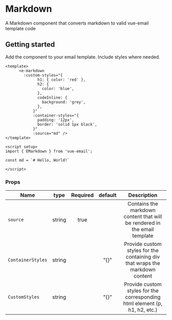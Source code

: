# Markdown
A Markdown component that converts markdown to valid vue-email template code

## Getting started

Add the component to your email template. Include styles where needed.




```vue
<template>
      <e-markdown 
        :custom-styles="{
              h1: { color: 'red' },
              h2: {
                color: 'blue',
              },
              codeInline: {
                background: 'grey',
              },
            }"
            :container-styles="{
              padding: '12px',
              border: 'solid 1px black',
            }"
            :source="md" />
</template>

<script setup>
import { EMarkdown } from 'vue-email';

const md = `# Hello, World!`

</script>

```

### Props
| Name     |  type  | Required | default |                   Description                    |
| -------- | :----: | :------: | :-----: | :----------------------------------------------: |
| `source`   | string |  true    |         | Contains the markdown content that will be rendered in the email template  |
| `ContainerStyles`   | string |      |    "{}"     | Provide custom styles for the containing div that wraps the markdown content  |
| `CustomStyles` | string |        | "{}"  | Provide custom styles for the corresponding html element (p, h1, h2, etc.) |
